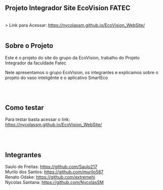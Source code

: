 ## Projeto Integrador Site EcoVision FATEC
<br/>
> Link para Acessar: <a href ="https://nycolassm.github.io/EcoVision_WebSite/">https://nycolassm.github.io/EcoVision_WebSite/</a>

<br/>
<br/>

## Sobre o Projeto
<p>Este é o projeto do site do grupo da EcoVision, trabalho do Projeto Integrador da faculdade Fatec</p>
<p>Nele apresentamos o grupo EcoVision, os integrantes e explicamos sobre o projeto do vaso inteligênte e o aplicativo SmartEco</p>

<br/>
<br/>

## Como testar
<span>Para testar basta acessar o link: </span>
<a href ="https://nycolassm.github.io/EcoVision_WebSite/">https://nycolassm.github.io/EcoVision_WebSite/</a>

<br/>
<br/>

## Integrantes
<span>Saulo de Freitas: </span>
<a href ="https://github.com/Saulo217">https://github.com/Saulo217</a>
<br/>
<span>Murilo dos Santos: </span>
<a href ="https://github.com/murilo587">https://github.com/murilo587</a>
<br/>
<span>Renato Odake: </span>
<a href ="https://github.com/extremehi">https://github.com/extremehi</a>
<br/>
<span>Nycolas Santana: </span>
<a href ="https://github.com/NycolasSM">https://github.com/NycolasSM</a>
<br/>

